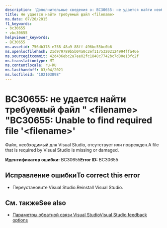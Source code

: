 ```yaml
---
description: 'Дополнительные сведения о: BC30655: не удается найти необходимый файл " <filename> "'
title: Не удается найти требуемый файл <filename>
ms.date: 07/20/2015
f1_keywords:
- bc30655
- vbc30655
helpviewer_keywords:
- BC30655
ms.assetid: 756db378-e758-48a9-88ff-496bc55bc0b6
ms.openlocfilehash: 21d979789b5b04a0c2ef11753202124994ffa46e
ms.sourcegitcommit: 42d436ebc2a7ee02fc1848c7742bc7d80e13fc2f
ms.translationtype: MT
ms.contentlocale: ru-RU
ms.lasthandoff: 03/04/2021
ms.locfileid: "102103898"
---
```

# <a name="bc30655-unable-to-find-required-file-filename"></a><span data-ttu-id="a534e-103">BC30655: не удается найти требуемый файл " \<filename> "</span><span class="sxs-lookup"><span data-stu-id="a534e-103">BC30655: Unable to find required file '\<filename>'</span></span>

<span data-ttu-id="a534e-104">Файл, необходимый для Visual Studio, отсутствует или поврежден.</span><span class="sxs-lookup"><span data-stu-id="a534e-104">A file that is required by Visual Studio is missing or damaged.</span></span>

 <span data-ttu-id="a534e-105">**Идентификатор ошибки:** BC30655</span><span class="sxs-lookup"><span data-stu-id="a534e-105">**Error ID:** BC30655</span></span>

## <a name="to-correct-this-error"></a><span data-ttu-id="a534e-106">Исправление ошибки</span><span class="sxs-lookup"><span data-stu-id="a534e-106">To correct this error</span></span>

- <span data-ttu-id="a534e-107">Переустановите Visual Studio.</span><span class="sxs-lookup"><span data-stu-id="a534e-107">Reinstall Visual Studio.</span></span>

## <a name="see-also"></a><span data-ttu-id="a534e-108">См. также</span><span class="sxs-lookup"><span data-stu-id="a534e-108">See also</span></span>

- [<span data-ttu-id="a534e-109">Параметры обратной связи Visual Studio</span><span class="sxs-lookup"><span data-stu-id="a534e-109">Visual Studio feedback options</span></span>](/visualstudio/ide/feedback-options)
